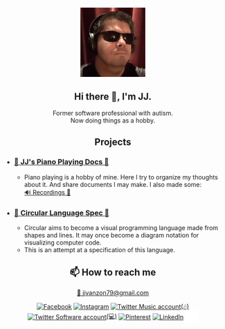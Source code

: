 <style type="text/css" rel="stylesheet">img, h2, p { text-align:center;}</style>

<p><img src="photo.png" width="150"/></p>

## Hi there 👋, I'm JJ.  

Former software professional with autism.  
Now doing things as a hobby.  

## Projects

- ### [🎼 JJ's Piano Playing Docs 🎹](https://jjvanzon.github.io/Piano-Playing-Docs/README.html)
    - Piano playing is a hobby of mine. Here I try to organize my thoughts about it. And share documents I may make. I also made some:  
    [🔊 Recordings 🎵](https://jjvanzon.github.io/Piano-Playing-Docs/recordings)
- ### [🔵 Circular Language Spec 🔶](https://jjvanzon.github.io/Circular-Language-Spec/)
    - Circular aims to become a visual programming language made from shapes and lines. It may once become a diagram notation for visualizing computer code.
    - This is an attempt at a specification of this language.

## 📫 How to reach me

<a href="mailto:jjvanzon79@gmail.com">📨 jjvanzon79@gmail.com</a>

<p align="left">
<a href="https://fb.com/janjoost.vanzon" target="blank"><img align="center" src="https://raw.githubusercontent.com/rahuldkjain/github-profile-readme-generator/master/src/images/icons/Social/facebook.svg" alt="Facebook" height="30" width="40" /></a>
<a href="https://instagram.com/jjvanzon79" target="blank"><img align="center" src="https://raw.githubusercontent.com/rahuldkjain/github-profile-readme-generator/master/src/images/icons/Social/instagram.svg" alt="Instagram" height="30" width="40" /></a>
<a href="https://twitter.com/@jjvanzonmusic" target="blank"><img align="center" src="https://raw.githubusercontent.com/rahuldkjain/github-profile-readme-generator/master/src/images/icons/Social/twitter.svg" alt="Twitter Music account" height="30" width="40" />(🎶)</a>
<a href="https://twitter.com/@devjj79" target="blank"><img align="center" src="https://raw.githubusercontent.com/rahuldkjain/github-profile-readme-generator/master/src/images/icons/Social/twitter.svg" alt="Twitter Software account" height="30" width="40" />(💻)</a>
<a href="https://nl.pinterest.com/jjvanzon/" target="blank"><img align="center" src="https://assets.pinterest.com/images/pidgets/pinit_fg_en_round_red_32.png" alt="Pinterest" height="34" width="34" /></a>
<a href="https://linkedin.com/in/jj-van-zon-04b80a18" target="blank"><img align="center" src="https://raw.githubusercontent.com/rahuldkjain/github-profile-readme-generator/master/src/images/icons/Social/linked-in-alt.svg" alt="LinkedIn" height="30" width="40" /></a>
<a href="https://github.com/jjvanzon/" target="blank"><img align="center" src="github.png" alt="GitHub" height="30" width="30" /></a>
</p>
